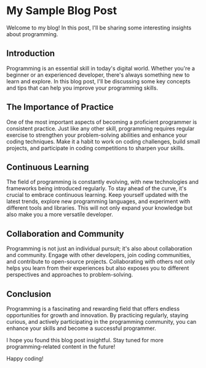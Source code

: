 # My Sample Blog Post

Welcome to my blog! In this post, I'll be sharing some interesting insights about programming.

## Introduction

Programming is an essential skill in today's digital world. Whether you're a beginner or an
experienced developer, there's always something new to learn and explore. In this blog post, I'll be
discussing some key concepts and tips that can help you improve your programming skills.

## The Importance of Practice

One of the most important aspects of becoming a proficient programmer is consistent practice. Just
like any other skill, programming requires regular exercise to strengthen your problem-solving
abilities and enhance your coding techniques. Make it a habit to work on coding challenges, build
small projects, and participate in coding competitions to sharpen your skills.

## Continuous Learning

The field of programming is constantly evolving, with new technologies and frameworks being
introduced regularly. To stay ahead of the curve, it's crucial to embrace continuous learning. Keep
yourself updated with the latest trends, explore new programming languages, and experiment with
different tools and libraries. This will not only expand your knowledge but also make you a more
versatile developer.

## Collaboration and Community

Programming is not just an individual pursuit; it's also about collaboration and community. Engage
with other developers, join coding communities, and contribute to open-source projects.
Collaborating with others not only helps you learn from their experiences but also exposes you to
different perspectives and approaches to problem-solving.

## Conclusion

Programming is a fascinating and rewarding field that offers endless opportunities for growth and
innovation. By practicing regularly, staying curious, and actively participating in the programming
community, you can enhance your skills and become a successful programmer.

I hope you found this blog post insightful. Stay tuned for more programming-related content in the
future!

Happy coding!
